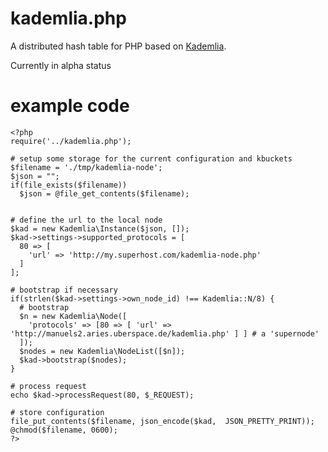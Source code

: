 # kademlia.php
A distributed hash table for PHP based on [Kademlia](https://en.wikipedia.org/wiki/Kademlia).

Currently in alpha status

# example code

    <?php
    require('../kademlia.php');

    # setup some storage for the current configuration and kbuckets
    $filename = './tmp/kademlia-node';
    $json = "";
    if(file_exists($filename))
      $json = @file_get_contents($filename);


    # define the url to the local node
    $kad = new Kademlia\Instance($json, []);
    $kad->settings->supported_protocols = [
      80 => [
        'url' => 'http://my.superhost.com/kademlia-node.php'
      ]
    ];

    # bootstrap if necessary
    if(strlen($kad->settings->own_node_id) !== Kademlia::N/8) {
      # bootstrap
      $n = new Kademlia\Node([
        'protocols' => [80 => [ 'url' => 'http://manuels2.aries.uberspace.de/kademlia.php' ] ] # a 'supernode'
      ]);
      $nodes = new Kademlia\NodeList([$n]);
      $kad->bootstrap($nodes);
    }

    # process request
    echo $kad->processRequest(80, $_REQUEST);

    # store configuration
    file_put_contents($filename, json_encode($kad,  JSON_PRETTY_PRINT));
    @chmod($filename, 0600);
    ?>

